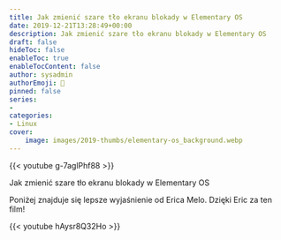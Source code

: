 ```yaml
---
title: Jak zmienić szare tło ekranu blokady w Elementary OS
date: 2019-12-21T13:28:49+00:00
description: Jak zmienić szare tło ekranu blokady w Elementary OS
draft: false
hideToc: false
enableToc: true
enableTocContent: false
author: sysadmin
authorEmoji: 🐧
pinned: false
series:
- 
categories:
- Linux
cover:
    image: images/2019-thumbs/elementary-os_background.webp
---
```

{{< youtube g-7aglPhf88 >}}
<figcaption>Jak zmienić szare tło ekranu blokady w Elementary OS</figcaption>

Poniżej znajduje się lepsze wyjaśnienie od Erica Melo. Dzięki Eric za ten film!

{{< youtube hAysr8Q32Ho >}}